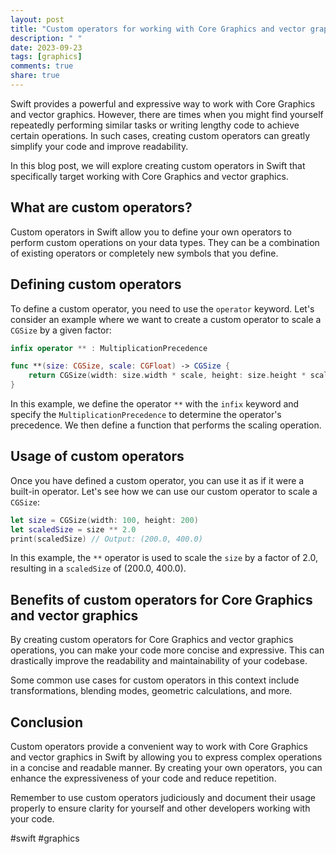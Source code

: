 ```yaml
---
layout: post
title: "Custom operators for working with Core Graphics and vector graphics in Swift"
description: " "
date: 2023-09-23
tags: [graphics]
comments: true
share: true
---
```


Swift provides a powerful and expressive way to work with Core Graphics and vector graphics. However, there are times when you might find yourself repeatedly performing similar tasks or writing lengthy code to achieve certain operations. In such cases, creating custom operators can greatly simplify your code and improve readability.

In this blog post, we will explore creating custom operators in Swift that specifically target working with Core Graphics and vector graphics.

## What are custom operators?

Custom operators in Swift allow you to define your own operators to perform custom operations on your data types. They can be a combination of existing operators or completely new symbols that you define.

## Defining custom operators

To define a custom operator, you need to use the `operator` keyword. Let's consider an example where we want to create a custom operator to scale a `CGSize` by a given factor:

```swift
infix operator ** : MultiplicationPrecedence

func **(size: CGSize, scale: CGFloat) -> CGSize {
    return CGSize(width: size.width * scale, height: size.height * scale)
}
```

In this example, we define the operator `**` with the `infix` keyword and specify the `MultiplicationPrecedence` to determine the operator's precedence. We then define a function that performs the scaling operation.

## Usage of custom operators

Once you have defined a custom operator, you can use it as if it were a built-in operator. Let's see how we can use our custom operator to scale a `CGSize`:

```swift
let size = CGSize(width: 100, height: 200)
let scaledSize = size ** 2.0
print(scaledSize) // Output: (200.0, 400.0)
```

In this example, the `**` operator is used to scale the `size` by a factor of 2.0, resulting in a `scaledSize` of (200.0, 400.0).

## Benefits of custom operators for Core Graphics and vector graphics

By creating custom operators for Core Graphics and vector graphics operations, you can make your code more concise and expressive. This can drastically improve the readability and maintainability of your codebase.

Some common use cases for custom operators in this context include transformations, blending modes, geometric calculations, and more.

## Conclusion

Custom operators provide a convenient way to work with Core Graphics and vector graphics in Swift by allowing you to express complex operations in a concise and readable manner. By creating your own operators, you can enhance the expressiveness of your code and reduce repetition.

Remember to use custom operators judiciously and document their usage properly to ensure clarity for yourself and other developers working with your code.

#swift #graphics